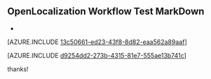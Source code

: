 ## OpenLocalization Workflow Test MarkDown
* 

[AZURE.INCLUDE [13c50661-ed23-43f8-8d82-eaa562a89aaf](calleeMd1.md)]



[AZURE.INCLUDE [d9254dd2-273b-4315-81e7-555ae13b741c](calleeMd2.md)]

 
thanks!